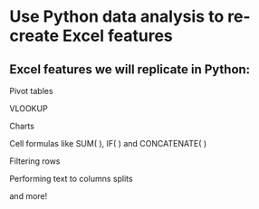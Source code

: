 
# Use Python data analysis to re-create Excel features 

## Excel features we will replicate in Python:

Pivot tables

VLOOKUP

Charts

Cell formulas like SUM( ), IF( ) and CONCATENATE( )

Filtering rows

Performing text to columns splits

and more!


